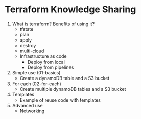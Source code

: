 
# Terraform Knowledge Sharing

1) What is terraform? Benefits of using it?
    - tfstate
    - plan
    - apply 
    - destroy
    - multi-cloud
    - Infrastructure as code
        - Deploy from local
        - Deploy from pipelines
2) Simple use (01-basics)
    - Create a dynamoDB table and a S3 bucket
2) For each (02-for-each)
    - Create multiple dynamoDB tables and a S3 bucket
3) Templates
    - Example of reuse code with templates
4) Advanced use
    - Networking